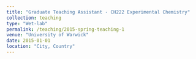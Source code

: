 ```yaml
---
title: "Graduate Teaching Assistant - CH222 Experimental Chemistry"
collection: teaching
type: "Wet-lab"
permalink: /teaching/2015-spring-teaching-1
venue: "University of Warwick"
date: 2015-01-01
location: "City, Country"
---
```

